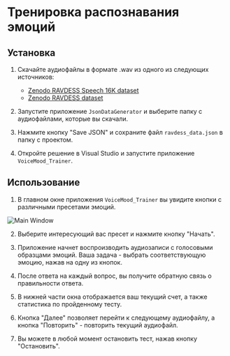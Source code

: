# Тренировка распознавания эмоций

## Установка

1. Скачайте аудиофайлы в формате .wav из одного из следующих источников:
   - [Zenodo RAVDESS Speech 16K dataset](https://zenodo.org/records/11063852)
   - [Zenodo RAVDESS dataset](https://zenodo.org/records/1188976)

2. Запустите приложение `JsonDataGenerator` и выберите папку с аудиофайлами, которые вы скачали.

3. Нажмите кнопку "Save JSON" и сохраните файл `ravdess_data.json` в папку с проектом.

4. Откройте решение в Visual Studio и запустите приложение `VoiceMood_Trainer`.

## Использование

1. В главном окне приложения `VoiceMood_Trainer` вы увидите кнопки с различными пресетами эмоций.

![Main Window](MainWindow.png)

2. Выберите интересующий вас пресет и нажмите кнопку "Начать".

3. Приложение начнет воспроизводить аудиозаписи с голосовыми образцами эмоций. Ваша задача - выбрать соответствующую эмоцию, нажав на одну из кнопок.

4. После ответа на каждый вопрос, вы получите обратную связь о правильности ответа.

5. В нижней части окна отображается ваш текущий счет, а также статистика по пройденному тесту.

6. Кнопка "Далее" позволяет перейти к следующему аудиофайлу, а кнопка "Повторить" - повторить текущий аудиофайл.

7. Вы можете в любой момент остановить тест, нажав кнопку "Остановить".
